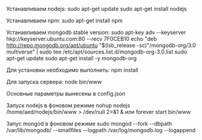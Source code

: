 Устанавливаем nodejs:
sudo apt-get update
sudo apt-get install nodejs

Устанавливаем npm:
sudo apt-get install npm

Устанавливаем mongodb stable version:
sudo apt-key adv --keyserver hkp://keyserver.ubuntu.com:80 --recv 7F0CEB10
echo "deb http://repo.mongodb.org/apt/ubuntu "$(lsb_release -sc)"/mongodb-org/3.0 multiverse" | sudo tee /etc/apt/sources.list.d/mongodb-org-3.0.list
sudo apt-get update
sudo apt-get install -y mongodb-org 

Для установки необходимо выполнить: 
npm install

Для запуска сервера:
node bin/www

Основные параметры вынесены в config.json

Запуск nodejs в фоновом режиме
nohup nodejs /home/aed/nodejs/bin/www > /dev/null  2>&1 &
или
forever start bin/www

Запус mongod в фоновом режиме
sudo mongod --fork --dbpath /var/lib/mongodb/ --smallfiles --logpath /var/log/mongodb.log --logappend

